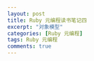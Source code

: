 ```yaml
---
layout: post
title: Ruby 元编程读书笔记四
excerpt: "对象模型"
categories: [Ruby 元编程]
tags: Ruby 元编程
comments: true
---
```

